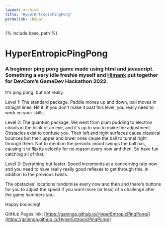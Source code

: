 ```yaml
---
layout: archive
title: "HyperEntropicPingPong"
permalink: /hepp/
---
```


{% include base_path %}

# HyperEntropicPingPong

### A beginner ping pong game made using html and javascript. Something a very idle freshie myself and [Himank](https://www.linkedin.com/in/himank-gupta-069865190/) put together for DevCom’s GameDev Hackathon 2022.

It's ping pong, but not really.

Level 1: The standard package. Paddle moves up and down, ball moves in straight lines. Hit it. If you don't make it past this level, you really need to work on your skills.

Level 2: The quantum package. We went from plum pudding to electron clouds in the blink of an eye, and it's up to you to make the adjustment. Obstacles exist to confuse you. Their left and right surfaces cause classical bounces but their upper and lower ones cause the ball to tunnel right through them. Not to mention the periodic mood swings the ball has, causing it to flip its velocity for no reason every now and then. So have fun catching all of that.

Level 3: Everything but faster. Speed increments at a concerning rate now and you need to have really really good reflexes to get through this, in addition to the previous twists.

The obstacles' locations randomise every now and then and there's buttons for you to adjust the speed if you want more (or less) of a challenge after the game hammers you.

Happy bouncing!

GitHub Pages link: [https://ganinga.github.io/HyperEntropicPingPong/](https://ganinga.github.io/HyperEntropicPingPong/)